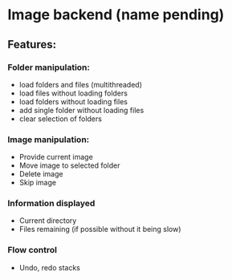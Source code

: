 # Image backend (name pending)

## Features:

### Folder manipulation:
- load folders and files (multithreaded)
- load files without loading folders
- load folders without loading files
- add single folder without loading files
- clear selection of folders

### Image manipulation:
- Provide current image
- Move image to selected folder
- Delete image
- Skip image

### Information displayed
- Current directory
- Files remaining (if possible without it being slow)

### Flow control
- Undo, redo stacks